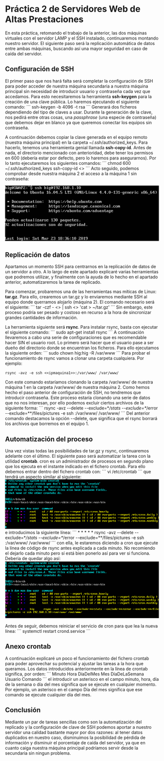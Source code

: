 # Práctica 2 de Servidores Web de Altas Prestaciones
En esta práctica, retomando el trabajo de la anterior, las dos máquinas virtuales con el servidor LAMP y el SSH instalado, continuaremos montando nuestro servidor. El siguiente paso será la replicación automática de datos entre ambas máquinas, buscando así una mayor seguridad en caso de caída del servidor.

## Configuración de SSH
El primer paso que nos hará falta será completar la configuración de SSH para poder acceder de nuestra máquina secundaria a nuestra máquina principal sin necesidad de introducir usuario y contraseña cada vez que accedamos. Para esto necesitaremos la herramienta **ssh-keygen** para la creación de una clave pública. Lo haremos ejecutando el siguiente comando:
´´´
ssh-keygen -b 4096 -t rsa
´´´
Generará dos ficheros dependiendo del tipo de claves a usar. Durante la generación de la clave, nos pedirá entre otras cosas, una *passphrase* (una especie de contraseña) que debemos dejar en blanco ya que queremos conectar los equipos sin contraseña.

A continuación debemos copiar la clave generada en el equipo remoto (nuestra máquina principal) en la carpeta ~/.ssh/authorized_keys. Para hacerlo, tenemos una herramienta genial llamada **ssh-copy-id**. Antes de nada, el directorio mencionado con anterioridad, debe tener los permisos en 600 (debería estar por defecto, pero lo haremos para asegurarnos). Por lo tanto ejecutaremos los siguientes comandos:
´´´
chmod 600 ~/.ssh/authorized_keys
ssh-copy-id <<ipmaquina1>>
´´´
Acto seguido, podemos comprobar desde nuestra máquina 2 el acceso a la máquina 1 sin contraseña:

![img](https://github.com/bertoig/SWAP_UGR/blob/master/P2/ssh.png)

## Replicación de datos
Apartamos un momento SSH para centrarnos en la replicación de datos de un servidor a otro. A lo largo de este apartado explicaré varias herramientas que podremos utilizar, y finalmente con la ayuda de lo hecho en el apartado anterior, automatizaremos la tarea de replicado.

Para comenzar, probaremos una de las herramientas mas míticas de Linux: **tar.gz**. Para ello, crearemos un tar.gz y lo enviaremos mediante SSH al equipo donde querramos alojarlo (máquina 2). El comando necesario será el siguiente:
´´´
tar -czf - <<directorio>> | ssh <<ipequipodestino>> 'cat > ~/tar.gz'
´´´
Sin embargo, este proceso podría ser pesado y costoso en recurso a la hora de sincronizar grandes cantidades de información.

La herramienta siguiente será **rsync**. Para instalar rsync, basta con ejecutar el siguiente comando:
´´´
sudo apt-get install rsync
´´´
A continuación llevaremos a cabo una serie de configuraciones que es recomendable hacer SIN el usuario root. Lo primero será hacer que el usuario pase a ser dueño del directorio donde se encuentran los ficheros. Para ello ejecutamos la siguiente orden:
´´´
sudo chown hig:hig -R /var/www
´´´
Para probar el funcionamiento de rsync vamos a clonar una carpeta cualquiera. Por ejemplo:
```
rsync -avz -e ssh <<ipmaquina1>>:/var/www/ /var/www/
```
Con este comando estaríamos clonando la carpeta /var/www/ de nuestra máquina 1 en la carpeta /var/www/ de nuestra máquina 2. Como hemos hecho el paso anterior de configuración de SSH, no tendremos que introducir contraseña. Este proceso estaría clonando una serie de datos que no nos interesan, por ello podemos excluir ciertos archivos de la siguiente forma:
´´´
rsync -avz --delete --exclude=\**/stats --exclude=\**/error --exclude=\**/files/pictures -e ssh <ipmaquina1>:/var/www/ /var/www/
´´´
Del anterior comando destacamos la opción --delete, que significa que el rsync borrará los archivos que borremos en el equipo 1.

## Automatización del proceso
Una vez vistas todas las posibilidades de tar.gz y rsync, continuaremos adelante con el último. El siguiente paso será automatizar la tarea con la utilidad **crontab**. cron es un administrador de procesos en segundo plano que los ejecuta en el instante indicado en el fichero crontab. Para ello debemos entrar dentro del fichero crontab con:
´´´
vi /etc/crontab
´´´
que tendrá un aspecto similar al siguiente:
![img](https://github.com/bertoig/SWAP_UGR/blob/master/P2/crontab1.png)
e introducimos la siguiente línea:
´´´
\* *   * * * <nombre usuario> rsync -avz --delete --exclude=\**/stats --exclude=\**/error --exclude=\**/files/pictures -e ssh <ipmaquina1>:/var/www/ /var/www/
´´´
con ella, le estaremos diciendo a cron que ejecute la línea de código de rsync antes explicada a cada minuto. No recomiendo el dejarlo cada minuto pero sí está bien ponerlo así para ver si funciona. Deberia de quedar algo así:
![img](https://github.com/bertoig/SWAP_UGR/blob/master/P2/crontab2.png)

Antes de seguir, debemos reiniciar el servicio de cron para que lea la nueva línea:
´´´
systemctl restart crond.service
´´´

## Anexo crontab
A continuación explicaré un poco el funcionamiento del fichero crontab para poder aprovechar su potencial y ajustar las tareas a la hora que queramos. Los datos introducidos anteriormente en la línea de crontab significa, por orden:
´´´
Minuto Hora DíaDelMes Mes DíaDeLaSemana Usuario Comando
´´´
el introducir un asterisco en el campo minuto, hora, día de la semana o día del mes significa que se ejecute en cualquier momento. Por ejemplo, un asterisco en el campo Día del mes significa que ese comando se ejecute cualquier día del mes.

## Conclusión
Mediante un par de tareas sencillas como son la automatización del replicado  y la configuración de clave de SSH podemos aportar a nuestro servidor una calidad bastante mayor por dos razones: al tener datos duplicados en nuestro caso, disminuimos la posibilidad de pérdida de información y disminuir el porcentaje de caída del servidor, ya que en cuanto caiga nuestra máquina principal podríamos servir desde la secundaria sin ningun problema.
